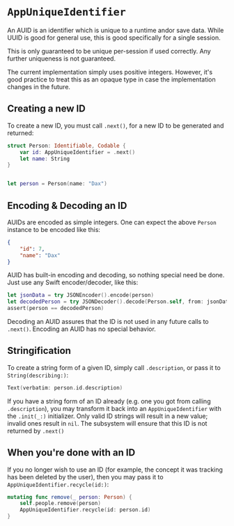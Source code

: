 # `AppUniqueIdentifier`


An AUID is an identifier which is unique to a runtime andor save data. While UUID is good for general use, this is good specifically for a single session.

This is only guaranteed to be unique per-session if used correctly. Any further uniqueness is not guaranteed.

The current implementation simply uses positive integers. However, it's good practice to treat this as an opaque type in case the implementation changes in the future.



## Creating a new ID

To create a new ID, you must call `.next()`, for a new ID to be generated and returned:

```swift
struct Person: Identifiable, Codable {
    var id: AppUniqueIdentifier = .next()
    let name: String
}


let person = Person(name: "Dax")
```



## Encoding & Decoding an ID

AUIDs are encoded as simple integers. One can expect the above `Person` instance to be encoded like this:

```json
{
    "id": 7,
    "name": "Dax"
}
```


AUID has built-in encoding and decoding, so nothing special need be done. Just use any Swift encoder/decoder, like this:

```swift
let jsonData = try JSONEncoder().encode(person)
let decodedPerson = try JSONDecoder().decode(Person.self, from: jsonData)
assert(person == decodedPerson)
```


Decoding an AUID assures that the ID is not used in any future calls to `.next()`. Encoding an AUID has no special behavior.



## Stringification

To create a string form of a given ID, simply call `.description`, or pass it to `String(describing:)`:

```swift
Text(verbatim: person.id.description)
```


If you have a string form of an ID already (e.g. one you got from calling `.description`), you may transform it back into an `AppUniqueIdentifier` with the `.init(_:)` initializer. Only valid ID strings will result in a new value; invalid ones result in `nil`. The subsystem will ensure that this ID is not returned by `.next()`



## When you're done with an ID

If you no longer wish to use an ID (for example, the concept it was tracking has been deleted by the user), then you may pass it to `AppUniqueIdentifier.recycle(id:)`:

```swift
mutating func remove(_ person: Person) {
    self.people.remove(person)
    AppUniqueIdentifier.recycle(id: person.id)
}
```
